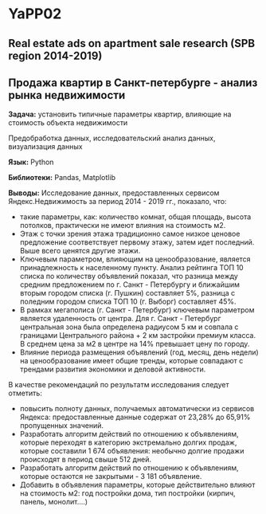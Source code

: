 # YaPP02

## Real estate ads on apartment sale research (SPB region 2014-2019)

## Продажа квартир в Санкт-петербурге - анализ рынка недвижимости

**Задача:** установить типичные параметры квартир, влияющие на стоимость объекта недвижимости

Предобработка данных, исследовательский анализ данных, визуализация данных

**Язык:** Python

**Библиотеки:** Pandas, Matplotlib

**Выводы:**
Исследование данных, предоставленных сервисом Яндекс.Недвижимость за период 2014 - 2019 гг., показало, что:
* такие параметры, как: количество комнат, общая площадь, высота потолков, практически не имеют влияния на стоимость м2.
* Этаж с точки зрения этажа традиционно самое низкое ценовое предложение соответствует первому этажу, затем идет последний. Выше всего ценятся другие этажи.
* Ключевым параметром, влияющим на ценообразование, является принадлежность к населенному пункту. Анализ рейтинга ТОП 10 списка по количеству объявлений показал, что разница между средним предложением по г. Санкт - Петербургу и ближайшим вторым городом списка (г. Пушкин) составляет 5%, разница с поледним городом списка ТОП 10 (г. Выборг) составляет 45%.
* В рамках мегаполиса (г. Санкт - Петербург) ключевым параметром является удаленность от центра. Для г. Санкт - Петербург центральная зона была определена радиусом 5 км и совпала с границами Центрального района + 2 км застройки премиум класса. В среднем цена за м2 в центре на 14% превышает цену по городу.
* Влияние периода размещения объявлений (год, месяц, день недели) на ценообразование имеет общие тренды, которые совпадают с трендами развития экономики и деловой активности.

В качестве рекомендаций по результатм исследования следует отметить:
* повысить полноту данных, получаемых автоматически из сервисов Яндекса: предоставленные данные содержат от 23,28% до 65,91% пропущенных значений.
* Разработать алгоритм действий по отношению к объявлениям, которые переходят в категорию экстремально долгих продаж, которые составили 1 674 объявления: необычно долгие продажи происходят в период свыше 512 дней.
* Разработать алгоритм действий по отношению к объявлениям, которые остаются не закрытыми - 3 181 объявление.
* Добавить в объявления параметры, которые действительно влияют на стоимость м2: год постройки дома, тип постройки (кирпич, панель, монолит....)
